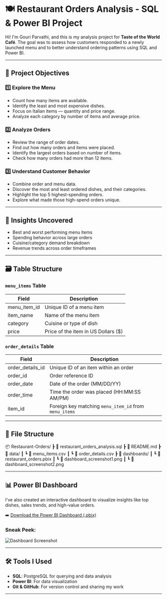 # 🍽️ Restaurant Orders Analysis - SQL & Power BI Project

Hi! I'm Gouri Parvathi, and this is my analysis project for **Taste of the World Café**. The goal was to assess how customers responded to a newly launched menu and to better understand ordering patterns using SQL and Power BI.

---

## 🎯 Project Objectives

### 1️⃣ Explore the Menu
- Count how many items are available.
- Identify the least and most expensive dishes.
- Focus on Italian items — quantity and price range.
- Analyze each category by number of items and average price.

### 2️⃣ Analyze Orders
- Review the range of order dates.
- Find out how many orders and items were placed.
- Identify the largest orders based on number of items.
- Check how many orders had more than 12 items.

### 3️⃣ Understand Customer Behavior
- Combine order and menu data.
- Discover the most and least ordered dishes, and their categories.
- Highlight the top 5 highest-spending orders.
- Explore what made those high-spend orders unique.

---

## 🧠 Insights Uncovered

- Best and worst performing menu items
- Spending behavior across large orders
- Cuisine/category demand breakdown
- Revenue trends across order timeframes

---

## 🗃️ Table Structure

### `menu_items` Table  
| Field         | Description                                      |
|---------------|--------------------------------------------------|
| menu_item_id  | Unique ID of a menu item                         |
| item_name     | Name of the menu item                            |
| category      | Cuisine or type of dish                          |
| price         | Price of the item in US Dollars ($)              |

### `order_details` Table  
| Field             | Description                                      |
|------------------|--------------------------------------------------|
| order_details_id | Unique ID of an item within an order             |
| order_id         | Order reference ID                               |
| order_date       | Date of the order (MM/DD/YY)                     |
| order_time       | Time the order was placed (HH:MM:SS AM/PM)       |
| item_id          | Foreign key matching `menu_item_id` from `menu_items` |

---

## 📁 File Structure
📦 Restaurant-Orders/
 ┣ 📜 restaurant_orders_analysis.sql
 ┣ 📜 README.md
 ┣ 📂 data/
 ┃ ┗ 📄 menu_items.csv
 ┃ ┗ 📄 order_details.csv
 ┣ 📂 dashboards/
 ┃ ┗ 📄 restaurant_orders.pbix
 ┃ ┗ 📄 dashboard_screenshot1.png
 ┃ ┗ 📄 dashboard_screenshot2.png

---

## 📊 Power BI Dashboard

I've also created an interactive dashboard to visualize insights like top dishes, sales trends, and high-value orders.

➡️ [Download the Power BI Dashboard (.pbix)](dashboards/restaurant_orders.pbix)

### Sneak Peek:
![Dashboard Screenshot](dashboards/dashboard_screenshot1.png)

---

## 🛠️ Tools I Used

- **SQL**: PostgreSQL for querying and data analysis
- **Power BI**: For data visualization
- **Git & GitHub**: For version control and sharing my work

---

